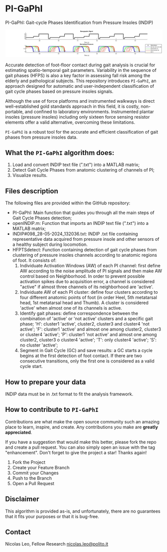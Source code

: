 # PI-GaPhI
PI-GaPhI: Gait-cycle Phases Identification from Pressure Insoles (INDIP)

<p align="center">
<img  src="https://github.com/NicolasLeo-hub/PI-GAPhi/blob/main/detection_example.jpg" width="2000"/>
</p>

Accurate detection of foot-floor contact during gait analysis is crucial for estimating spatio-temporal gait parameters. Variability in the sequence of gait phases (HFPS) is also a key factor in assessing fall risk among the elderly and pathological subjects. This repository introduces ```PI-GaPhI```, an approach designed for automatic and user-independent classification of gait cycle phases based on pressure insoles signals.

Although the use of force platforms and instrumented walkways is direct well-established gold standards approach in this field, it is costly, non-portable, and confined to laboratory environments. Instrumented plantar insoles (pressure insoles) including only sixteen force sensing resistor elements offer a valid alternative, overcoming these limitations.

```PI-GaPhI``` is a robust tool for the accurate and efficient classification of gait phases from pressure insoles data.


## What the ```PI-GaPhI``` algorithm does:
1.	Load and convert INDIP text file (".txt") into a MATLAB matrix;
2.	Detect Gait Cycle Phases from anatomic clustering of channels of PI;
3.	Visualize results.

## Files description
The following files are provided within the GitHub repository:
- PI-GaPhI: Main function that guides you through all the main steps of Gait Cycle Phases detection;
- openINDIP.m: Function that imports an INDIP text file (".txt") into a MATLAB matrix;
- INDIP#098_28-05-2024_132036.txt: INDIP .txt file containing representative data acquired from pressure insole and other sensors of a healthy subject during locomotion.
- HFPTSdetect: Function containing detection of gait cycle phases from clustering of pressure insoles channels according to anatomic regions of foot. It consists of:
  1. Individuate Activation Windows (AW) of each PI channel: first define AW according to the noise amplitude of PI signals and then make AW control based on Neighborhood. In order to prevent possible activation spikes due to acquisition error, a channel is considered "active" if almost three channels of its neighborhood are 'active'.
  2. Individuate AW of each PI cluster: define four clusters according to four different anatomic points of foot (in order Heel, 5th metatarsal head, 1st metatarsal head and Thumb). A cluster is considered 'active' when almost one of its channels is active.
  3. Identify gait phases: define correspondence between the combination of 'active' or 'not active' clusters and a specific gait phase;
              'H': cluster1 'active', cluster2, cluster3 and cluster4 'not active';
              'F': cluster1 'active' and almost one among cluster2, cluster3 or cluster4 'active';
              'P': cluster1 'not active' and almost one among cluster2, cluster3 o cluster4 'active';
              'T': only cluster4 'active';
              'S': no cluster 'active';
  4. Segment in Gait Cycle (GC) and save results: a GC starts a cycle begins at the first detection of foot contact.  If there are two consecutive transitions, only the first one is considered as a valid cycle start.


## How to prepare your data
INDIP data must be in .txt format to fit the analysis framework.


## How to contribute to ```PI-GaPhI```
Contributions are what make the open source community such an amazing place to learn, inspire, and create. Any contributions you make are **greatly appreciated**.

If you have a suggestion that would make this better, please fork the repo and create a pull request. You can also simply open an issue with the tag "enhancement".
Don't forget to give the project a star! Thanks again!
1. Fork the Project
2. Create your Feature Branch
3. Commit your Changes
4. Push to the Branch
5. Open a Pull Request

## Disclaimer
This algorithm is provided as-is, and unfortunately, there are no guarantees that it fits your purposes or that it is bug-free.

## Contact
Nicolas Leo, Fellow Research
nicolas.leo@polito.it

